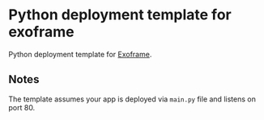 # Python deployment template for exoframe

Python deployment template for [Exoframe](https://github.com/exoframejs/exoframe).

## Notes

The template assumes your app is deployed via `main.py` file and listens on port 80.
